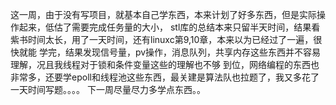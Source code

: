 这一周，由于没有写项目，就基本自己学东西，本来计划了好多东西，但是实际操作起来，低估了需要完成任务量的大小，
stl库的总结本来只留半天时间，结果看紫书时间太长，用了一天时间，还有linuxc第9,10章，本来以为已经过了一遍，很快就能
学完，结果发现信号量，pv操作，消息队列，共享内存这些东西并不容易理解，况且我线程对于锁和条件变量这些的理解也不够
到位，网络编程的东西也非常多，还要学epoll和线程池这些东西，最关建是算法队也拉题了，我又多花了一天时间写题。。。。
下一周尽量尽力多学点东西。。
